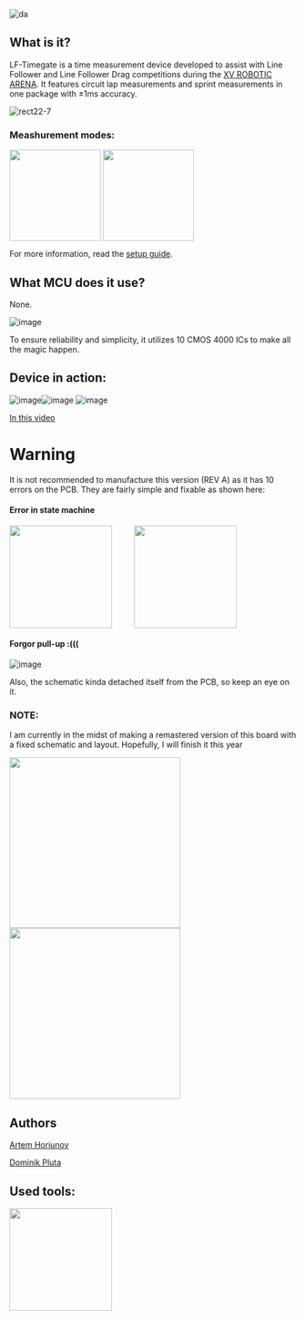 ![da](https://github.com/user-attachments/assets/72f89c5f-3965-4c38-af1a-255bf9265079)
## What is it?
LF-Timegate is a time measurement device developed to assist with Line Follower and Line Follower Drag competitions during the [XV ROBOTIC ARENA](https://roboticarena.pl/). It features circuit lap measurements and sprint measurements in one package with ±1ms accuracy.

![rect22-7](https://github.com/user-attachments/assets/2b5adb61-78eb-4406-bd00-0229d2a5dba9)

### Meashurement modes:
<img align="center" height="160" src="https://github.com/user-attachments/assets/14b047e1-3b21-480e-b701-b1e88d9d197a">
<img align="center" height="160" src="https://github.com/user-attachments/assets/b293a596-0de7-4218-8f7d-6d8abdd7de3b">


For more information, read the [setup guide](https://github.com/ArthorH/LF-Timegate-REVA/blob/main/LF-Timegate-Setup-Guide.pdf).

## What MCU does it use?
None.

![image](https://github.com/user-attachments/assets/473d654d-c87e-4e9f-868d-7d7ecc76e5cd)

To ensure reliability and simplicity, it utilizes 10 CMOS 4000 ICs to make all the magic happen.  

## Device in action:
![image](https://github.com/user-attachments/assets/8788d20a-acbb-4e5f-97fc-0c9bf5c77299)![image](https://github.com/user-attachments/assets/cb4966d3-725b-4cf5-bda3-bf1a30326bdd)
![image](https://github.com/user-attachments/assets/bfb66d14-5c6c-4270-8d43-93c3d3f25b9d)

[In this video](https://www.youtube.com/watch?v=xdkL_AgzkSc)

# Warning 
It is not recommended to manufacture this version (REV A) as it has 10 errors on the PCB. They are fairly simple and fixable as shown here:

#### Error in state machine 
<img align="center" height="180" src="https://github.com/user-attachments/assets/a0aee744-cc08-4c6b-b303-2f296a8f9929">&nbsp;&nbsp;&nbsp;&nbsp; &nbsp;&nbsp;&nbsp;&nbsp; 
<img align="center" height="180" src="https://github.com/user-attachments/assets/43e30967-946e-4c76-8b30-b151a21fcf93">&nbsp;&nbsp;&nbsp;&nbsp; &nbsp;&nbsp;&nbsp;&nbsp; 

#### Forgor pull-up :(((
![image](https://github.com/user-attachments/assets/87d12fee-ff72-4789-b063-e5ceea5e3cda)

Also, the schematic kinda detached itself from the PCB, so keep an eye on it. 

### NOTE:
I am currently in the midst of making a remastered version of this board with a fixed schematic and layout. Hopefully, I will finish it this year

<img align="center" height="300" src="https://github.com/user-attachments/assets/289c8711-deb6-4f8b-a31f-e3bd8505ad07">
<img align="center" height="300" src="https://github.com/user-attachments/assets/4a43e522-085f-4a19-8ab4-52f971afa949">

## Authors
[Artem Horiunov](https://github.com/ArthorH)

[Dominik Pluta](https://github.com/Dominik-Workshop)

## Used tools:
<img align="center" height="180" src="https://github.com/user-attachments/assets/7439b4e2-4956-4fe5-be43-aab39e68163c">&nbsp;&nbsp;&nbsp;&nbsp; &nbsp;&nbsp;&nbsp;&nbsp;

